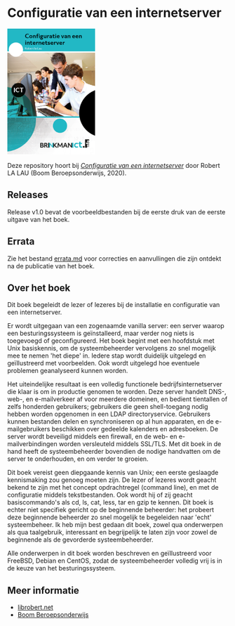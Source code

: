 # Configuratie van een internetserver

<img src="afbeeldingen/isbn-9789037257519-2.png" alt="Configuratie van een internetserver" width="200">

Deze repository hoort bij *[Configuratie van een internetserver](https://webshop.boomberoepsonderwijs.nl/101-6714_configuratie-van-een-internetserver)* door Robert LA LAU (Boom Beroepsonderwijs, 2020).

## Releases

Release v1.0 bevat de voorbeeldbestanden bij de eerste druk van de eerste uitgave van het boek.

## Errata

Zie het bestand [errata.md](errata.md) voor correcties en aanvullingen die zijn ontdekt na de publicatie van het boek.

## Over het boek

Dit boek begeleidt de lezer of lezeres bij de installatie en configuratie van een internetserver.

Er wordt uitgegaan van een zogenaamde vanilla server: een server waarop een besturingssysteem is geïnstalleerd, maar verder nog niets is toegevoegd of geconfigureerd. Het boek begint met een hoofdstuk met Unix basiskennis, om de systeembeheerder vervolgens zo snel mogelijk mee te nemen 'het diepe' in. Iedere stap wordt duidelijk uitgelegd en geïllustreerd met voorbeelden. Ook wordt uitgelegd hoe eventuele problemen geanalyseerd kunnen worden.

Het uiteindelijke resultaat is een volledig functionele bedrijfsinternetserver die klaar is om in productie genomen te worden. Deze server handelt DNS-, web-, en e-mailverkeer af voor meerdere domeinen, en bedient tientallen of zelfs honderden gebruikers; gebruikers die geen shell-toegang nodig hebben worden opgenomen in een LDAP directoryservice. Gebruikers kunnen bestanden delen en synchroniseren op al hun apparaten, en de e-mailgebruikers beschikken over gedeelde kalenders en adresboeken. De server wordt beveiligd middels een firewall, en de web- en e-mailverbindingen worden versleuteld middels SSL/TLS. Met dit boek in de hand heeft de systeembeheerder bovendien de nodige handvatten om de server te onderhouden, en om verder te groeien.

Dit boek vereist geen diepgaande kennis van Unix; een eerste geslaagde kennismaking zou genoeg moeten zijn. De lezer of lezeres wordt geacht bekend te zijn met het concept opdrachtregel (command line), en met de configuratie middels tekstbestanden. Ook wordt hij of zij geacht basiscommando's als cd, ls, cat, less, tar en gzip te kennen.
Dit boek is echter niet specifiek gericht op de beginnende beheerder: het probeert deze beginnende beheerder zo snel mogelijk te begeleiden naar 'echt' systeembeheer.
Ik heb mijn best gedaan dit boek, zowel qua onderwerpen als qua taalgebruik, interessant en begrijpelijk te laten zijn voor zowel de beginnende als de gevorderde systeembeheerder.

Alle onderwerpen in dit boek worden beschreven en geïllustreerd voor FreeBSD, Debian en CentOS, zodat de systeembeheerder volledig vrij is in de keuze van het besturingssysteem.

## Meer informatie

- [librobert.net](https://www.librobert.net/boek/internet/index.nl)
- [Boom Beroepsonderwijs](https://webshop.boomberoepsonderwijs.nl/101-6714_configuratie-van-een-internetserver)

